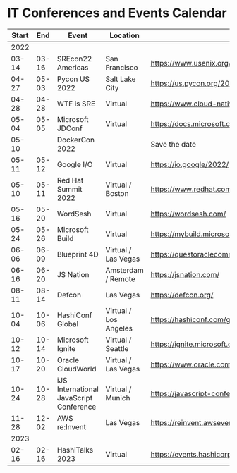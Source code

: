 # IT Conferences and Events Calendar

| Start | End   | Event              | Location  | Link                                    |
| ----- | ----- | ------------------ | --------- | --------------------------------------- |
| 2022  |       |                    |           |                                         |
| 03-14 | 03-16 | SREcon22 Americas  | San Francisco | https://www.usenix.org/conference/srecon22americas |
| 04-27 | 05-03 | Pycon US 2022      | Salt Lake City | https://us.pycon.org/2022/         |
| 04-28 | 04-28 | WTF is SRE         | Virtual   | https://www.cloud-native-sre.wtf        |
| 05-04 | 05-05 | Microsoft JDConf   | Virtual   | https://docs.microsoft.com/en-us/events/learntv/jdconf-2022 |
| 05-10 |       | DockerCon 2022     |           | Save the date                           |
| 05-11 | 05-12 | Google I/O         | Virtual   | https://io.google/2022/                 |
| 05-10 | 05-11 | Red Hat Summit 2022 | Virtual / Boston | https://www.redhat.com/en/summit |
| 05-16 | 05-20 | WordSesh           | Virtual   | https://wordsesh.com/                   |
| 05-24 | 05-26 | Microsoft Build    | Virtual   | https://mybuild.microsoft.com/en-US/home |
| 06-06 | 06-09 | Blueprint 4D       | Virtual / Las Vegas | https://questoraclecommunity.org/events/conferences/blueprint4d |
| 06-16 | 06-20 | JS Nation          | Amsterdam / Remote | https://jsnation.com/          |
| 08-11 | 08-14 | Defcon             | Las Vegas | https://defcon.org/                     |
| 10-04 | 10-06 | HashiConf Global   | Virtual / Los Angeles | https://hashiconf.com/global/ |
| 10-12 | 10-14 | Microsoft Ignite   | Virtual / Seattle | https://ignite.microsoft.com    |
| 10-17 | 10-20 | Oracle CloudWorld  | Virtual / Las Vegas | https://www.oracle.com/cloudworld/ |
| 10-24 | 10-28 | iJS International JavaScript Conference | Virtual / Munich | https://javascript-conference.com/munich |
| 11-28 | 12-02 | AWS re:Invent      | Las Vegas | https://reinvent.awsevents.com/         |
| 2023  |       |                    |           |                                         |
| 02-16 | 02-16 | HashiTalks 2023    | Virtual   | https://events.hashicorp.com/hashitalks2023 |